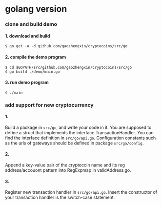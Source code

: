 # golang version 
### clone and build demo   
#### 1. download and build 
`$ go get -u -d github.com/gaozhengxin/cryptocoins/src/go`  
#### 2. compile the demo program 
`$ cd $GOPATH/src/github.com/gaozhengxin/cryptocoins/src/go`  
`$ go build ./demo/main.go`  
#### 3. run demo program 
`$ ./main`  

  
  
  
### add support for new cryptocurrency 
#### 1. 
Build a package in `src/go`, and write your code in it. You are supposed to define a struct that implements the interface  TransactionHandler. You can find the interface definition in `src/go/api.go`. Configuration constants such as the urls of gateways should be defined in package `src/go/config`.
#### 2. 
Append a key-value pair of the cryptocoin name and its reg address/accouont pattern into RegExpmap in validAddress.go.
#### 3. 
Register new transaction handler in `src/go/api.go`. Insert the constructor of your transaction handler is the switch-case statement.
